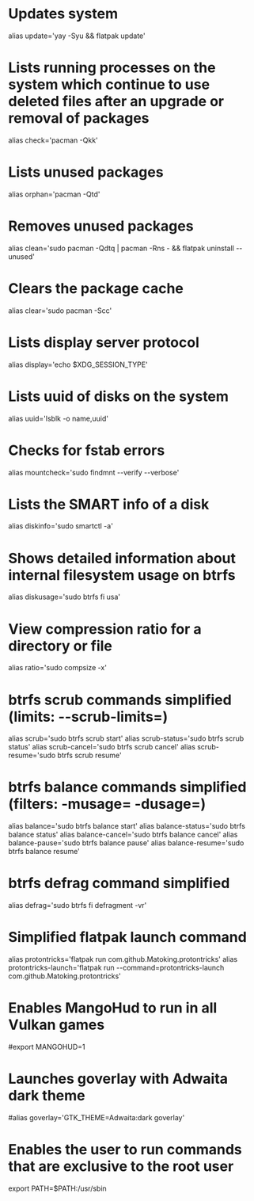 # Updates system
alias update='yay -Syu && flatpak update'

# Lists running processes on the system which continue to use deleted files after an upgrade or removal of packages
alias check='pacman -Qkk'

# Lists unused packages
alias orphan='pacman -Qtd'

# Removes unused packages
alias clean='sudo pacman -Qdtq | pacman -Rns - && flatpak uninstall --unused'

# Clears the package cache
alias clear='sudo pacman -Scc'

# Lists display server protocol
alias display='echo $XDG_SESSION_TYPE'

# Lists uuid of disks on the system
alias uuid='lsblk -o name,uuid'

# Checks for fstab errors
alias mountcheck='sudo findmnt --verify --verbose'

# Lists the SMART info of a disk
alias diskinfo='sudo smartctl -a'

# Shows detailed information about internal filesystem usage on btrfs
alias diskusage='sudo btrfs fi usa'

# View compression ratio for a directory or file
alias ratio='sudo compsize -x'

# btrfs scrub commands simplified (limits: --scrub-limits=)
alias scrub='sudo btrfs scrub start'
alias scrub-status='sudo btrfs scrub status'
alias scrub-cancel='sudo btrfs scrub cancel'
alias scrub-resume='sudo btrfs scrub resume'

# btrfs balance commands simplified (filters: -musage= -dusage=)
alias balance='sudo btrfs balance start'
alias balance-status='sudo btrfs balance status'
alias balance-cancel='sudo btrfs balance cancel'
alias balance-pause='sudo btrfs balance pause'
alias balance-resume='sudo btrfs balance resume'

# btrfs defrag command simplified
alias defrag='sudo btrfs fi defragment -vr'

# Simplified flatpak launch command
alias protontricks='flatpak run com.github.Matoking.protontricks'
alias protontricks-launch='flatpak run --command=protontricks-launch com.github.Matoking.protontricks'

# Enables MangoHud to run in all Vulkan games
#export MANGOHUD=1

# Launches goverlay with Adwaita dark theme
#alias goverlay='GTK_THEME=Adwaita:dark goverlay'

# Enables the user to run commands that are exclusive to the root user
export PATH=$PATH:/usr/sbin
